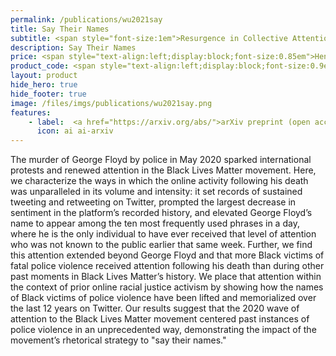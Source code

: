 ```yaml
---
permalink: /publications/wu2021say
title: Say Their Names
subtitle: <span style="font-size:1em">Resurgence in Collective Attention Toward Black Victims of Fatal Police Violence Following the Death of George Floyd</span>
description: Say Their Names
price: <span style="text-align:left;display:block;font-size:0.85em">Henry Wu, Ryan J. Gallagher, Thayer Alshaabi, Jane Adams, Josh Minot, Michael Arnold, Brooke Foucault Welles, Randall Harp, Peter Sheridan Dodds, Christopher M. Danforth</span>
product_code: <span style="text-align:left;display:block;font-size:0.9em">arXiv preprint</span>
layout: product
hide_hero: true
hide_footer: true
image: /files/imgs/publications/wu2021say.png
features:
    - label:  <a href="https://arxiv.org/abs/">arXiv preprint (open access)</a>
      icon: ai ai-arxiv
---
```


The murder of George Floyd by police in May 2020 sparked international protests and renewed attention in the Black Lives Matter movement. Here, we characterize the ways in which the online activity following his death was unparalleled in its volume and intensity: it set records of sustained tweeting and retweeting on Twitter, prompted the largest decrease in sentiment in the platform’s recorded history, and elevated George Floyd’s name to appear among the ten most frequently used phrases in a day, where he is the only individual to have ever received that level of attention who was not known to the public earlier that same week. Further, we find this attention extended beyond George Floyd and that more Black victims of fatal police violence received attention following his death than during other past moments in Black Lives Matter’s history. We place that attention within the context of prior online racial justice activism by showing how the names of Black victims of police violence have been lifted and memorialized over the last 12 years on Twitter. Our results suggest that the 2020 wave of attention to the Black Lives Matter movement centered past instances of police violence in an unprecedented way, demonstrating the impact of the movement’s rhetorical strategy to "say their names."
